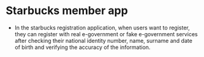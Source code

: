 # Starbucks member app

* In the starbucks registration application, when users want to register, they can register with real e-government or fake e-government services after checking their national identity number, name, surname and date of birth and verifying the accuracy of the information.